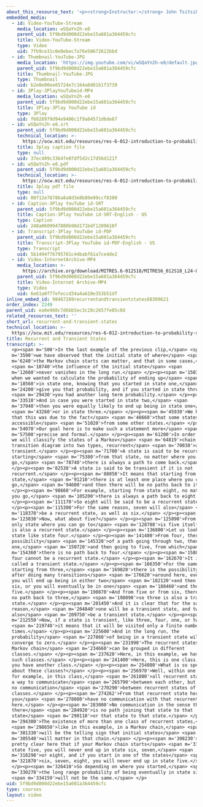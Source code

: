 ```yaml
---
about_this_resource_text: '<p><strong>Instructor:</strong> John Tsitsiklis</p>'
embedded_media:
  - id: Video-YouTube-Stream
    media_location: wSQaYn2h-e8
    parent_uid: 5f9bd9d000d22ebe15a601a364459cfc
    title: Video-YouTube-Stream
    type: Video
    uid: 7fb9ce31c0e0ebec7a76e50672622bbd
  - id: Thumbnail-YouTube-JPG
    media_location: 'https://img.youtube.com/vi/wSQaYn2h-e8/default.jpg'
    parent_uid: 5f9bd9d000d22ebe15a601a364459cfc
    title: Thumbnail-YouTube-JPG
    type: Thumbnail
    uid: b2e0e00ee65724e7c164a8d01b1f3739
  - id: 3Play-3PlayYouTubeid-MP4
    media_location: wSQaYn2h-e8
    parent_uid: 5f9bd9d000d22ebe15a601a364459cfc
    title: 3Play-3Play YouTube id
    type: 3Play
    uid: f6028979d94e9406c1f9a84571d6de67
  - id: wSQaYn2h-e8.srt
    parent_uid: 5f9bd9d000d22ebe15a601a364459cfc
    technical_location: >-
      https://ocw.mit.edu/resources/res-6-012-introduction-to-probability-spring-2018/part-iii-random-processes/recurrent-and-transient-states/wSQaYn2h-e8.srt
    title: 3play caption file
    type: null
    uid: 37ec409c3364fe07df5d2c17d56d121f
  - id: wSQaYn2h-e8.pdf
    parent_uid: 5f9bd9d000d22ebe15a601a364459cfc
    technical_location: >-
      https://ocw.mit.edu/resources/res-6-012-introduction-to-probability-spring-2018/part-iii-random-processes/recurrent-and-transient-states/wSQaYn2h-e8.pdf
    title: 3play pdf file
    type: null
    uid: 00f12e78786a8a8d3e0b89e99ccf8380
  - id: Caption-3Play YouTube id-SRT
    parent_uid: 5f9bd9d000d22ebe15a601a364459cfc
    title: Caption-3Play YouTube id-SRT-English - US
    type: Caption
    uid: 248a0609947880b98d171bdf1209610f
  - id: Transcript-3Play YouTube id-PDF
    parent_uid: 5f9bd9d000d22ebe15a601a364459cfc
    title: Transcript-3Play YouTube id-PDF-English - US
    type: Transcript
    uid: 5b1494f76795781c44babf61a7ce4de2
  - id: Video-InternetArchive-MP4
    media_location: >-
      https://archive.org/download/MITRES.6-012S18/MITRES6_012S18_L24-08_300k.mp4
    parent_uid: 5f9bd9d000d22ebe15a601a364459cfc
    title: Video-Internet Archive-MP4
    type: Video
    uid: 6e61a0f77efeccd34a4a610e353b51df
inline_embed_id: 98467269recurrentandtransientstates68309621
order_index: 2249
parent_uid: ea0e960c7d6bb5ec3c28c2657fe85c0d
related_resources_text: ''
short_url: recurrent-and-transient-states
technical_location: >-
  https://ocw.mit.edu/resources/res-6-012-introduction-to-probability-spring-2018/part-iii-random-processes/recurrent-and-transient-states
title: Recurrent and Transient States
transcript: >-
  <p><span m='500'>In the last example of the previous clip,</span> <span
  m='3590'>we have observed that the initial state of where</span> <span
  m='6240'>the Markov chain starts can matter, and that in some cases,</span>
  <span m='10740'>the influence of the initial state</span> <span
  m='12660'>never vanishes in the long run.</span> </p><p><span m='15030'>So
  when we wanted to calculate the probability of ending up</span> <span
  m='18560'>in state one, knowing that you started in state one,</span> <span
  m='24200'>give you that probability, and if you started in state three,</span>
  <span m='29430'>you had another long term probability.</span> </p><p><span
  m='33510'>And in case you were started in state two,</span> <span
  m='37940'>then you were equally likely to end up being in state one</span>
  <span m='43260'>or in state three.</span> </p><p><span m='45930'>We have said
  that this was due to the fact</span> <span m='48660'>that some states are not
  accessible</span> <span m='51020'>from some other states.</span> </p><p><span
  m='54070'>Our goal here is to make such a statement more</span> <span
  m='57500'>precise and formal.</span> </p><p><span m='61200'>In order to do so,
  we will classify the states of a Markov</span> <span m='64819'>chain in a
  transition diagram into two types, recurrent</span> <span m='70030'>and
  transient.</span> </p><p><span m='71700'>A state is said to be recurrent if
  starting</span> <span m='75380'>from that state, no matter where you
  go,</span> <span m='78740'>there is always a path to come back.</span>
  </p><p><span m='82530'>A state is said to be transient if it is not
  recurrent.</span> </p><p><span m='88050'>It means that starting from that
  state,</span> <span m='91210'>there is at least one place where you can
  go,</span> <span m='94600'>and then there will be no paths back to it.</span>
  </p><p><span m='98660'>For example, starting from state eight, no matter where
  you go,</span> <span m='105200'>there is always a path back to eight.</span>
  </p><p><span m='111170'>So eight will be said to be a recurrent state.</span>
  </p><p><span m='115300'>For the same reason, seven will also</span> <span
  m='118370'>be a recurrent state, as well as six.</span> </p><p><span
  m='123030'>Now, what about five?</span> </p><p><span m='125890'>From five, the
  only state where you can go to</span> <span m='128788'>is five itself, so five
  is also a recurrent state.</span> </p><p><span m='136800'>Let us look now at a
  state like state four.</span> </p><p><span m='141480'>From four, there is the
  possibility</span> <span m='145320'>of a path going through two, then
  one,</span> <span m='150720'>and then going to five, from which</span> <span
  m='154360'>there is no path back to four.</span> </p><p><span m='158870'>So
  four cannot be a recurrent state.</span> </p><p><span m='162670'>It is then
  called a transient state.</span> </p><p><span m='166350'>For the same reason,
  starting from three,</span> <span m='169820'>there is the possibility that
  after doing many transitions</span> <span m='176620'>around here, eventually,
  you will end up being in either two</span> <span m='182120'>and then go to
  six, or you will eventually be in one</span> <span m='188460'>and then go to
  five.</span> </p><p><span m='190870'>And from five or from six, there will be
  no path back to three,</span> <span m='198090'>so three is also a transient
  state.</span> </p><p><span m='201450'>And it is clear that for the same
  reason,</span> <span m='204840'>one will be a transient state, and two will
  also</span> <span m='209750'>be a transient state.</span> </p><p><span
  m='212550'>Now, if a state is transient, like three, four, one, or two,</span>
  <span m='219740'>it means that it will be visited only a finite number of
  times.</span> </p><p><span m='225600'>And in the long run, the
  probability</span> <span m='227860'>of being in a transient state will
  converge to zero.</span> </p><p><span m='231990'>The recurrent states of a
  Markov chain</span> <span m='234660'>can be grouped in different
  classes.</span> </p><p><span m='237620'>Here, in this example, we have two
  such classes.</span> </p><p><span m='241400'>Here, this is one class, and here
  you have another class.</span> </p><p><span m='254080'>What is so special
  about these classes?</span> </p><p><span m='256970'>Well, within one class,
  for example, in this class,</span> <span m='261800'>all recurrent states have
  a way to communicate</span> <span m='265790'>between each other, but there is
  no communication</span> <span m='270290'>between recurrent states of different
  classes.</span> </p><p><span m='274262'>From that recurrent state here,
  you</span> <span m='278080'>have no communication with that recurrent state
  here.</span> </p><p><span m='283000'>No communication in the sense that
  there</span> <span m='284920'>is no path joining that state to that
  state</span> <span m='290110'>or that state to that state.</span> </p><p><span
  m='294300'>The existence of more than one class of recurrent states,</span>
  <span m='298650'>like in this example, in a Markov chain,</span> <span
  m='301330'>will be the telling sign that initial states</span> <span
  m='305540'>will matter in that chain.</span> </p><p><span m='308230'>It's
  pretty clear here that if your Markov chain starts</span> <span m='312970'>in
  state five, you will never end up in state six, seven,</span> <span
  m='318290'>or eight, and if you start in one of the states</span> <span
  m='321870'>six, seven, eight, you will never end up in state five.</span>
  </p><p><span m='326410'>So depending on where you started,</span> <span
  m='330270'>the long range probability of being eventually in state six</span>
  <span m='334159'>will not be the same.</span> </p>
uid: 5f9bd9d000d22ebe15a601a364459cfc
type: courses
layout: video
---
```

